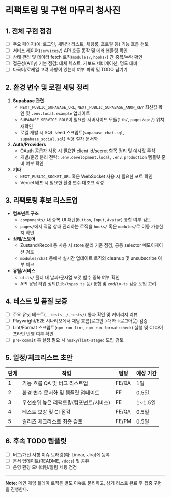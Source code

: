 # 리팩토링 및 구현 마무리 청사진

## 1. 전체 구현 점검
- [ ] 주요 페이지(예: 로그인, 채팅방 리스트, 채팅룸, 프로필 등) 기능 흐름 검토
- [ ] 서비스 레이어(`services/`) API 호출 동작 및 에러 핸들링 확인
- [ ] 상태 관리 및 데이터 fetch 로직(`modules/`, `hooks/`) 간 중복/누락 확인
- [ ] 접근성(A11y) 기본 점검: 대체 텍스트, 키보드 네비게이션, 명도 대비
- [ ] 다국어/로케일 고려 사항이 있는지 여부 파악 및 TODO 남기기

## 2. 환경 변수 및 로컬 세팅 정리
1. **Supabase 관련**
   - `NEXT_PUBLIC_SUPABASE_URL`, `NEXT_PUBLIC_SUPABASE_ANON_KEY` 최신값 확인 및 `.env.local.example` 업데이트
   - `SUPABASE_SERVICE_ROLE`이 필요한 서버사이드 모듈(`lib/`, `pages/api/`) 위치 재확인
   - 로컬 개발 시 SQL seed 스크립트(`supabase_chat.sql`, `supabase_social.sql`) 적용 절차 문서화
2. **Auth/Providers**
   - OAuth 공급자 사용 시 필요한 client id/secret 항목 정리 및 예시값 주석
   - 개발/운영 분리 전략: `.env.development.local`, `.env.production` 템플릿 준비 여부 확인
3. **기타**
   - `NEXT_PUBLIC_SOCKET_URL` 혹은 WebSocket 사용 시 필요한 포트 확인
   - Vercel 배포 시 필요한 환경 변수 대조표 작성

## 3. 리팩토링 후보 리스트업
- **컴포넌트 구조**
  - `components/` 내 중복 UI 패턴(`Button`, `Input`, `Avatar`) 통합 여부 검토
  - `pages/`에서 직접 상태 관리하는 로직을 `hooks/` 혹은 `modules/`로 이동 가능한지 확인
- **상태/스토어**
  - Zustand/Recoil 등 사용 시 store 분리 기준 점검, 공통 selector 메모이제이션 검토
  - `modules/chat` 등에서 실시간 업데이트 로직의 cleanup 및 unsubscribe 여부 체크
- **유틸/서비스**
  - `utils/` 폴더 내 날짜/문자열 포맷 함수 중복 여부 확인
  - API 응답 타입 정의(`lib/types.ts` 등) 통합 및 `zod`/`io-ts` 검증 도입 고려

## 4. 테스트 및 품질 보증
- [ ] 주요 유닛 테스트(`__tests__/`, `tests/`) 통과 확인 및 커버리지 리뷰
- [ ] Playwright/E2E 시나리오에서 채팅 흐름(로그인→대화→로그아웃) 검증
- [ ] Lint/Format 스크립트(`npm run lint`, `npm run format:check`) 실행 및 CI 파이프라인 반영 여부 확인
- [ ] `pre-commit` 훅 설정 필요 시 `husky`/`lint-staged` 도입 검토

## 5. 일정/체크리스트 초안
| 단계 | 작업 | 담당 | 예상 기간 |
| --- | --- | --- | --- |
| 1 | 기능 흐름 QA 및 버그 리스트업 | FE/QA | 1일 |
| 2 | 환경 변수 문서화 및 템플릿 업데이트 | FE | 0.5일 |
| 3 | 우선순위 높은 리팩토링(컴포넌트/서비스) | FE | 1~1.5일 |
| 4 | 테스트 보강 및 CI 점검 | FE/QA | 0.5일 |
| 5 | 릴리즈 체크리스트 최종 검토 | FE/PM | 0.5일 |

## 6. 후속 TODO 템플릿
- [ ] 버그/개선 사항 이슈 트래킹(예: Linear, Jira)에 등록
- [ ] 문서 업데이트(README, `/docs`) 및 공유
- [ ] 운영 환경 모니터링/알림 세팅 점검

---
**Note:** 메인 게임 플레이 로직은 별도 이슈로 분리하고, 상기 리스트 완료 후 집중 구현을 진행한다.
